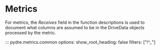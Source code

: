 
# Metrics

For metrics, the *Receives* field in the function descriptions is used to document what columns are assumed to be in the DriveData objects processed by the metric. 

::: pydre.metrics.common
    options:
        show_root_heading: false
        filters: ["!^_"]